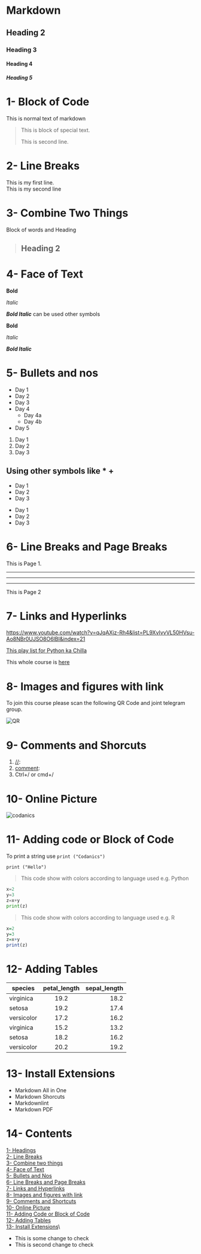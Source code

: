 
# Markdown
## Heading 2
### Heading 3
#### Heading 4
##### Heading 5

# 1- Block of Code

This is normal text of markdown

> This is block of special text.
> 
> This is second line.

 # 2- Line Breaks
This is my first line.\
This is my second line

# 3- Combine Two Things

Block of words and Heading

> ## Heading 2

# 4- Face of Text

**Bold**

*Italic*

***Bold Italic***
 can be used other symbols

 __Bold__
 
 _Italic_

___Bold Italic___

# 5- Bullets and nos

- Day 1
- Day 2
- Day 3
- Day 4
    - Day 4a
    - Day 4b
- Day 5
  
1. Day 1
2. Day 2
3. Day 3

## Using other symbols like * +

+ Day 1
+ Day 2
+ Day 3
  
* Day 1
* Day 2
* Day 3
# 6- Line Breaks and Page Breaks

This is Page 1.
___
***
---
This is Page 2

# 7- Links and Hyperlinks

<https://www.youtube.com/watch?v=qJqAXjz-Rh4&list=PL9XvIvvVL50HVsu-Ao8NBr0UJSO8O6lBI&index=21>

[This play list for Python ka Chilla](https://www.youtube.com/watch?v=qJqAXjz-Rh4&list=PL9XvIvvVL50HVsu-Ao8NBr0UJSO8O6lBI&index=21)


[Codanics]:https://www.youtube.com/watch?v=qJqAXjz-Rh4&list=PL9XvIvvVL50HVsu-Ao8NBr0UJSO8O6lBI&index=21
This whole course is [here][Codanics]

# 8- Images and figures with link

To join this course please scan the following QR Code and joint telegram group.

![QR](QRCode.png)

# 9- Comments and Shorcuts

1.  [//]: 
2. [comment]:
3.  Ctrl+/  or cmd+/

[comment]: <> (This is a comment is also supported by IntelliJ IDEA)

[//]: <> (This is also a comment which is supported by IDEA)

<!-- # This is an example  by pressing Ctrl+/-->


# 10- Online Picture

![codanics](https://yt3.ggpht.com/ytc/AMLnZu8Dp2IITZd_ippIravvZS6oEOTxreS4kJWwUjXL=s900-c-k-c0x00ffffff-no-rj)

# 11- Adding code or Block of Code

To print a string use `print ("Codanics")`

`print ("Hello")`

> This code show with colors according to language used e.g. Python

```python
x=2
y=3
z=x+y
print(z)
```
> This code show with colors according to language used e.g. R
```r
x=2
y=3
z=x+y
print(z)
```

# 12- Adding Tables

|species|petal_length|sepal_length|
|------|:------:|------:|
|virginica|19.2|18.2|
|setosa|19.2|17.4|
|versicolor|17.2|16.2|
|virginica|15.2|13.2|
|setosa|18.2|16.2|
|versicolor|20.2|19.2|


# 13- Install Extensions

* Markdown All in One
* Markdown Shorcuts
* Markdownlint
* Markdown PDF
  
# 14- Contents

[1- Headings](#1--block-of-code)\
[2- Line Breaks](#2--line-breaks)\
[3- Combine two things](#3--combine-two-things)\
[4- Face of Text](#4--face-of-text)\
[5- Bullets and Nos](#5--bullets-and-nos)\
[6- Line Breaks and Page Breaks](#6--line-breaks-and-page-breaks)\
[7- Links and Hyperlinks](#7--links-and-hyperlinks)\
[8- Images and figures with link](#8--images-and-figures-with-link)\
[9- Comments and Shortcuts](#9--comments-and-shorcuts)\
[10- Online Picture](#10--online-picture)\
[11- Adding Code or Block of Code](#11--adding-code-or-block-of-code)\
[12- Adding Tables](#12--adding-tables)\
[13- Install Extensions](#13--install-extensions)\

- This is some change to check
- This is second change to check
